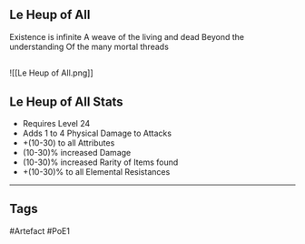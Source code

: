 ## Le Heup of All
Existence is infinite
A weave of the living and dead
Beyond the understanding
Of the many mortal threads
##
![[Le Heup of All.png]]
## Le Heup of All Stats
- Requires Level 24
- Adds 1 to 4 Physical Damage to Attacks
- +(10-30) to all Attributes
- (10-30)% increased Damage
- (10-30)% increased Rarity of Items found
- +(10-30)% to all Elemental Resistances


---
## Tags
#Artefact
#PoE1